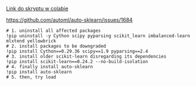 [Link do skryptu w colabie](https://colab.research.google.com/drive/1po2zJg6xmElZBlku9sVN2zxlFNSG-GPz?usp=sharing)

https://github.com/automl/auto-sklearn/issues/1684

    # 1. uninstall all affected packages
    !pip uninstall -y Cython scipy pyparsing scikit_learn imbalanced-learn mlxtend yellowbrick
    # 2. install packages to be downgraded
    !pip install Cython==0.29.36 scipy==1.9 pyparsing==2.4
    # 3. install older scikit-learn disregarding its dependencies
    !pip install scikit-learn==0.24.2 --no-build-isolation
    # 4. finally install auto-sklearn
    !pip install auto-sklearn
    # 5. then, try load 
